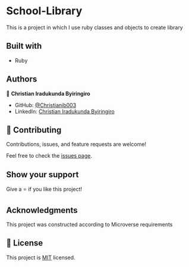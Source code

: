 # School-Library
This is a project in which I use ruby classes and objects to create library

## Built with

- Ruby

## Authors

👤 **Christian Iradukunda Byiringiro**

- GitHub: [@Christianib003](https://github.com/Christianib003)
- LinkedIn: [Christian Iradukunda Byiringiro](https://www.linkedin.com/in/christian-iradukunda/)

## 🤝 Contributing

Contributions, issues, and feature requests are welcome!

Feel free to check the [issues page](https://github.com/Christianib003/School-Library/issues).

## Show your support

Give a ⭐️ if you like this project!

## Acknowledgments

This project was constructed according to Microverse requirements

## 📝 License

This project is [MIT](./MIT.md) licensed.
